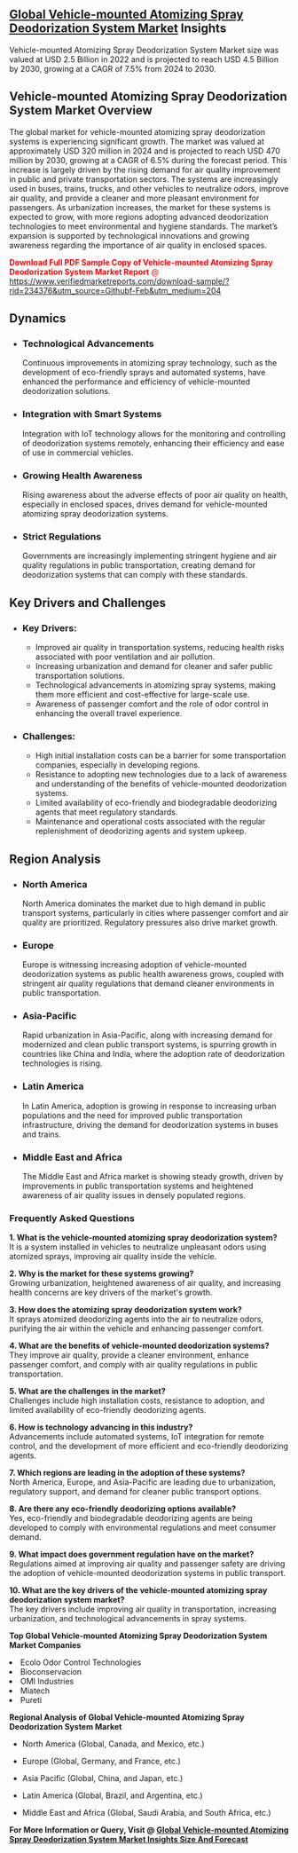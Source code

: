 <h2><a href="https://www.verifiedmarketreports.com/download-sample/?rid=234376&amp;utm_source=Githubf&amp;utm_medium=204" target="_blank">Global Vehicle-mounted Atomizing Spray Deodorization System Market</a> Insights</h2><p>Vehicle-mounted Atomizing Spray Deodorization System Market size was valued at USD 2.5 Billion in 2022 and is projected to reach USD 4.5 Billion by 2030, growing at a CAGR of 7.5% from 2024 to 2030.</p><p><h2>Vehicle-mounted Atomizing Spray Deodorization System Market Overview</h2> <p>The global market for vehicle-mounted atomizing spray deodorization systems is experiencing significant growth. The market was valued at approximately USD 320 million in 2024 and is projected to reach USD 470 million by 2030, growing at a CAGR of 6.5% during the forecast period. This increase is largely driven by the rising demand for air quality improvement in public and private transportation sectors. The systems are increasingly used in buses, trains, trucks, and other vehicles to neutralize odors, improve air quality, and provide a cleaner and more pleasant environment for passengers. As urbanization increases, the market for these systems is expected to grow, with more regions adopting advanced deodorization technologies to meet environmental and hygiene standards. The market’s expansion is supported by technological innovations and growing awareness regarding the importance of air quality in enclosed spaces. <p><span class=""><span style="color: #ff0000;"><strong>Download Full PDF Sample Copy of Vehicle-mounted Atomizing Spray Deodorization System Market Report</strong> @ </span><a href="https://www.verifiedmarketreports.com/download-sample/?rid=234376&amp;utm_source=Githubf-Feb&amp;utm_medium=204" target="_blank">https://www.verifiedmarketreports.com/download-sample/?rid=234376&amp;utm_source=Githubf-Feb&amp;utm_medium=204</a></span></p></p> <h2>Dynamics</h2> <ul> <li><h3>Technological Advancements</h3> Continuous improvements in atomizing spray technology, such as the development of eco-friendly sprays and automated systems, have enhanced the performance and efficiency of vehicle-mounted deodorization solutions.</li> <li><h3>Integration with Smart Systems</h3> Integration with IoT technology allows for the monitoring and controlling of deodorization systems remotely, enhancing their efficiency and ease of use in commercial vehicles.</li> <li><h3>Growing Health Awareness</h3> Rising awareness about the adverse effects of poor air quality on health, especially in enclosed spaces, drives demand for vehicle-mounted atomizing spray deodorization systems.</li> <li><h3>Strict Regulations</h3> Governments are increasingly implementing stringent hygiene and air quality regulations in public transportation, creating demand for deodorization systems that can comply with these standards.</li> </ul> <h2>Key Drivers and Challenges</h2> <ul> <li><h3>Key Drivers:</h3> <ul> <li>Improved air quality in transportation systems, reducing health risks associated with poor ventilation and air pollution.</li> <li>Increasing urbanization and demand for cleaner and safer public transportation solutions.</li> <li>Technological advancements in atomizing spray systems, making them more efficient and cost-effective for large-scale use.</li> <li>Awareness of passenger comfort and the role of odor control in enhancing the overall travel experience.</li> </ul> </li> <li><h3>Challenges:</h3> <ul> <li>High initial installation costs can be a barrier for some transportation companies, especially in developing regions.</li> <li>Resistance to adopting new technologies due to a lack of awareness and understanding of the benefits of vehicle-mounted deodorization systems.</li> <li>Limited availability of eco-friendly and biodegradable deodorizing agents that meet regulatory standards.</li> <li>Maintenance and operational costs associated with the regular replenishment of deodorizing agents and system upkeep.</li> </ul> </li> </ul> <h2>Region Analysis</h2> <ul> <li><h3>North America</h3> North America dominates the market due to high demand in public transport systems, particularly in cities where passenger comfort and air quality are prioritized. Regulatory pressures also drive market growth.</li> <li><h3>Europe</h3> Europe is witnessing increasing adoption of vehicle-mounted deodorization systems as public health awareness grows, coupled with stringent air quality regulations that demand cleaner environments in public transportation.</li> <li><h3>Asia-Pacific</h3> Rapid urbanization in Asia-Pacific, along with increasing demand for modernized and clean public transport systems, is spurring growth in countries like China and India, where the adoption rate of deodorization technologies is rising.</li> <li><h3>Latin America</h3> In Latin America, adoption is growing in response to increasing urban populations and the need for improved public transportation infrastructure, driving the demand for deodorization systems in buses and trains.</li> <li><h3>Middle East and Africa</h3> The Middle East and Africa market is showing steady growth, driven by improvements in public transportation systems and heightened awareness of air quality issues in densely populated regions.</li> </ul> <h3>Frequently Asked Questions</h3> <p><b>1. What is the vehicle-mounted atomizing spray deodorization system?</b><br>It is a system installed in vehicles to neutralize unpleasant odors using atomized sprays, improving air quality inside the vehicle.</p> <p><b>2. Why is the market for these systems growing?</b><br>Growing urbanization, heightened awareness of air quality, and increasing health concerns are key drivers of the market's growth.</p> <p><b>3. How does the atomizing spray deodorization system work?</b><br>It sprays atomized deodorizing agents into the air to neutralize odors, purifying the air within the vehicle and enhancing passenger comfort.</p> <p><b>4. What are the benefits of vehicle-mounted deodorization systems?</b><br>They improve air quality, provide a cleaner environment, enhance passenger comfort, and comply with air quality regulations in public transportation.</p> <p><b>5. What are the challenges in the market?</b><br>Challenges include high installation costs, resistance to adoption, and limited availability of eco-friendly deodorizing agents.</p> <p><b>6. How is technology advancing in this industry?</b><br>Advancements include automated systems, IoT integration for remote control, and the development of more efficient and eco-friendly deodorizing agents.</p> <p><b>7. Which regions are leading in the adoption of these systems?</b><br>North America, Europe, and Asia-Pacific are leading due to urbanization, regulatory support, and demand for cleaner public transport options.</p> <p><b>8. Are there any eco-friendly deodorizing options available?</b><br>Yes, eco-friendly and biodegradable deodorizing agents are being developed to comply with environmental regulations and meet consumer demand.</p> <p><b>9. What impact does government regulation have on the market?</b><br>Regulations aimed at improving air quality and passenger safety are driving the adoption of vehicle-mounted deodorization systems in public transport.</p> <p><b>10. What are the key drivers of the vehicle-mounted atomizing spray deodorization system market?</b><br>The key drivers include improving air quality in transportation, increasing urbanization, and technological advancements in spray systems.</p> </p><p><strong>Top Global Vehicle-mounted Atomizing Spray Deodorization System Market Companies</strong></p><div data-test-id=""><p><li>Ecolo Odor Control Technologies</li><li> Bioconservacion</li><li> OMI Industries</li><li> Miatech</li><li> Pureti</li></p><div><strong>Regional Analysis of&nbsp;Global Vehicle-mounted Atomizing Spray Deodorization System Market</strong></div><ul><li dir="ltr"><p dir="ltr">North America&nbsp;(Global, Canada, and Mexico, etc.)</p></li><li dir="ltr"><p dir="ltr">Europe (Global, Germany, and France, etc.)</p></li><li dir="ltr"><p dir="ltr">Asia Pacific&nbsp;(Global, China, and Japan, etc.)</p></li><li dir="ltr"><p dir="ltr">Latin America&nbsp;(Global, Brazil, and Argentina, etc.)</p></li><li dir="ltr">Middle East and Africa&nbsp;(Global, Saudi Arabia, and South Africa, etc.)</li></ul><p><strong>For More Information or Query, Visit @&nbsp;</strong><strong><a href="https://www.verifiedmarketreports.com/product/vehicle-mounted-atomizing-spray-deodorization-system-market/?utm_source=Githubf&amp;utm_medium=204" target="_blank">Global Vehicle-mounted Atomizing Spray Deodorization System Market Insights Size And Forecast</a></strong></p></div>
